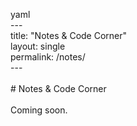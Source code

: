 yaml<br>---<br>title: "Notes & Code Corner"<br>layout: single<br>permalink: /notes/<br>---<br><br># Notes & Code Corner<br><br>Coming soon.<br>
